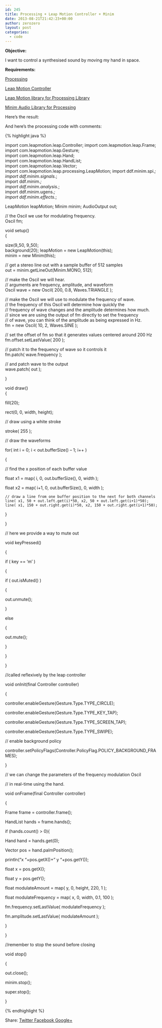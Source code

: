 ```yaml
---
id: 245
title: Processing + Leap Motion Controller + Minim
date: 2013-08-21T21:42:23+00:00
author: zerozero
layout: post
categories:
  - code
---
```

**Objective:**
  
I want to control a synthesised sound by moving my hand in space.

**Requirements:**

[Processing](http://processing.org)
  
<a href="https://www.leapmotion.com" target="_blank">Leap Motion Controller</a>
  
<a href="https://github.com/heuermh/leap-motion-processing" target="_blank">Leap Motion library for Processing Library</a>
  
<a href="http://code.compartmental.net/tools/minim/" target="_blank">Minim Audio Library for Processing</a> 

<!--more-->

Here&#8217;s the result:



And here&#8217;s the processing code with comments:

{% highlight java %}
  
import com.leapmotion.leap.Controller;
import com.leapmotion.leap.Frame;  
import com.leapmotion.leap.Gesture;  
import com.leapmotion.leap.Hand;  
import com.leapmotion.leap.HandList;  
import com.leapmotion.leap.Vector;  
import com.leapmotion.leap.processing.LeapMotion;
import ddf.minim.spi.*;  
import ddf.minim.signals.*;  
import ddf.minim.*;  
import ddf.minim.analysis.*;  
import ddf.minim.ugens.*;  
import ddf.minim.effects.*;

LeapMotion leapMotion;
Minim minim;
AudioOutput out;

// the Oscil we use for modulating frequency.  
Oscil fm;

void setup()  
{
     
size(9_50, 9_50);     
background(20);
leapMotion = new LeapMotion(this);     
minim = new Minim(this);

// get a stereo line out with a sample buffer of 512 samples    
out = minim.getLineOut(Minim.MONO, 512);

// make the Oscil we will hear.    
// arguments are frequency, amplitude, and waveform    
Oscil wave = new Oscil( 200, 0.8, Waves.TRIANGLE );

// make the Oscil we will use to modulate the frequency of wave.    
// the frequency of this Oscil will determine how quickly the    
// frequency of wave changes and the amplitude determines how much.    
// since we are using the output of fm directly to set the frequency    
// of wave, you can think of the amplitude as being expressed in Hz.    
fm = new Oscil( 10, 2, Waves.SINE );
    
// set the offset of fm so that it generates values centered around 200 Hz    
fm.offset.setLastValue( 200 );
    
// patch it to the frequency of wave so it controls it    
fm.patch( wave.frequency );
    
// and patch wave to the output    
wave.patch( out );
  
}

void draw()  
{
    
fill(20);
    
rect(0, 0, width, height);

// draw using a white stroke
    
stroke( 255 );
    
// draw the waveforms
    
for( int i = 0; i < out.bufferSize() &#8211; 1; i++ )
    
{
      
// find the x position of each buffer value
      
float x1 = map( i, 0, out.bufferSize(), 0, width );
      
float x2 = map( i+1, 0, out.bufferSize(), 0, width );

    // draw a line from one buffer position to the next for both channels
    line( x1, 50 + out.left.get(i)*50, x2, 50 + out.left.get(i+1)*50);
    line( x1, 150 + out.right.get(i)*50, x2, 150 + out.right.get(i+1)*50);
    

}
  
}

// here we provide a way to mute out
  
void keyPressed()
  
{
    
if ( key == &#8216;m&#8217; )
    
{
      
if ( out.isMuted() )
      
{
        
out.unmute();
      
}
      
else
      
{
        
out.mute();
      
}
    
}
  
}

//called reflexively by the leap controller
  
void onInit(final Controller controller)
  
{
    
controller.enableGesture(Gesture.Type.TYPE_CIRCLE);
    
controller.enableGesture(Gesture.Type.TYPE\_KEY\_TAP);
    
controller.enableGesture(Gesture.Type.TYPE\_SCREEN\_TAP);
    
controller.enableGesture(Gesture.Type.TYPE_SWIPE);
    
// enable background policy
    
controller.setPolicyFlags(Controller.PolicyFlag.POLICY\_BACKGROUND\_FRAMES);
  
}

// we can change the parameters of the frequency modulation Oscil
  
// in real-time using the hand.
  
void onFrame(final Controller controller)
  
{
    
Frame frame = controller.frame();

HandList hands = frame.hands();

if (hands.count() > 0){
     
Hand hand = hands.get(0);
     
Vector pos = hand.palmPosition();
     
println(&#8220;x &#8220;+pos.getX()+&#8221; y &#8220;+pos.getY());
     
float x = pos.getX();
     
float y = pos.getY();
     
float modulateAmount = map( y, 0, height, 220, 1 );
     
float modulateFrequency = map( x, 0, width, 0.1, 100 );

fm.frequency.setLastValue( modulateFrequency );
     
fm.amplitude.setLastValue( modulateAmount );

}

}

//remember to stop the sound before closing
  
void stop()
  
{
    
out.close();
    
minim.stop();
    
super.stop();
  
}
  
{% endhighlight %}

<div class="gk-social-buttons">
  <span class="gk-social-label">Share:</span> <a class="gk-social-twitter" href="http://twitter.com/share?text=Processing+%2B+Leap+Motion+Controller+%2B+Minim&url=http%3A%2F%2F162.13.3.34%3A8079%2Flabs%2F%3Fp%3D245"
	            onclick="window.open(this.href, 'twitter-share', 'width=550,height=235');return false;"> <span class="social__icon--hidden">Twitter</span> </a> <a class="gk-social-fb" href="https://www.facebook.com/sharer/sharer.php?u=http%3A%2F%2F162.13.3.34%3A8079%2Flabs%2F%3Fp%3D245"
			     onclick="window.open(this.href, 'facebook-share','width=580,height=296');return false;"> <span class="social-icon-hidden">Facebook</span> </a> <a class="gk-social-gplus" href="https://plus.google.com/share?url=http%3A%2F%2F162.13.3.34%3A8079%2Flabs%2F%3Fp%3D245"
	           onclick="window.open(this.href, 'google-plus-share', 'width=490,height=530');return false;"> <span class="social__icon--hidden">Google+</span> </a>
</div>